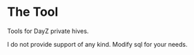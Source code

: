 The Tool
========

Tools for DayZ private hives.

I do not provide support of any kind. Modify sql for your needs.

